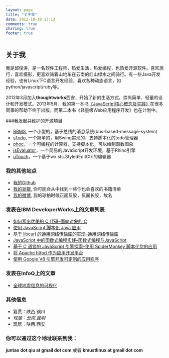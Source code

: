 ```yaml
---
layout: page
title: "关于我"
date: 2012-10-10 13:13
comments: true
sharing: true
footer: true
---
```


## 关于我
我是邱俊涛，是一名软件工程师，热爱生活，热爱编程，也热爱开源软件。喜欢旅行，喜欢摄影，更喜欢骑着山地车在云南的红山绿水之间骑行。有一些Java开发经验，也有Linux下C语言开发经验，喜欢各种动态语言，如python/javascript/ruby等。

2012年3月加入**thoughtworks**西安，开始了新的生活方式。崇尚简单、轻量的设计和开发模式。2013年5月，我的第一本书[《JavaScript核心概念及实践》](http://book.douban.com/subject/24165880/)在很多同事的帮助下终于出版。而第二本书《轻量级Web应用程序开发》也在计划中。

###我发起并维护的开源项目
-    [BBMS](https://code.google.com/p/bbms/), 一个小型的，基于总线的消息系统(bus-based-message-system)
-    [sTodo](https://code.google.com/p/stodo/), 一个简单的，用Swing实现的，支持脚本化的todo管理器
-    [phoc](https://github.com/abruzzi/phoc)，一个可编程的计算器，支持脚本化，可以绘制函数图象
-    [jsEvaluator](https://github.com/abruzzi/jsevaluator)，一个简易的JavaScript开发环境，基于Rhino引擎
-    [uTouch](https://github.com/abruzzi/utouch)，一个基于wx.stc.StyledEditCtrl的编辑器


### 我的其他站点
-   [我的Github](https://github.com/abruzzi)
-   [我的豆瓣](http://book.douban.com/people/4023370/), 你可能会从中找到一些你也会喜欢的书籍清单
-   [我的微博](http://weibo.com/juntaoq), 我的球拍时候正面反胶，反面长胶，故名


### 发表在IBM DeveloperWorks上的文章列表
-    [如何写出优美的 C 代码–面向对象的 C](http://www.ibm.com/developerworks/cn/linux/l-cn-cobject/index.html)
-    [使用 JavaScript 脚本化 Java 应用](http://www.ibm.com/developerworks/cn/java/j-lo-scripting/)
-    [基于 libcurl 的通用网络传输库的实现–通用网络传输库](http://www.ibm.com/developerworks/cn/opensource/os-cn-libcurl/)
-    [JavaScript 中的函数式编程实践–函数式编程与JavaScript](http://www.ibm.com/developerworks/cn/web/1006_qiujt_jsfunctional/index.html)
-    [基于 C 语言的 JavaScript 引擎探索–使用 SpiderMonkey 脚本化您的应用](http://www.ibm.com/developerworks/cn/linux/l-cn-spidermonkey/index.html)
-    [将 Apache httpd 作为应用开发平台](http://www.ibm.com/developerworks/cn/opensource/os-cn-apachehttpd/index.html)
-    [使用 Google V8 引擎开发可定制的应用程序](http://www.ibm.com/developerworks/cn/opensource/os-cn-v8engine/)

### 发表在InfoQ上的文章
-   [全球地震信息的可视化](http://www.infoq.com/cn/articles/visualization-of-the-global-seismic-system)

### 其他信息
*    籍贯：陕西.铜川
*    *现居：云南.昆明*
*    现居：陕西.西安

### 你可以通过这个地址联系到我： 
**juntao dot qiu at gmail dot com** 或者 **kmustlinux at gmail dot com**

